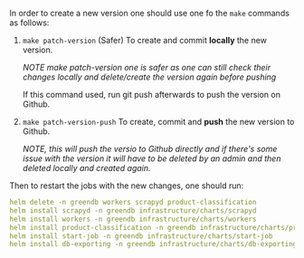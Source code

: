 In order to create a new version one should use one fo the `make` commands as follows:

1. `make patch-version` (Safer) To create and commit **locally** the new version. 

    _NOTE make patch-version one is safer as one can still check their changes locally and delete/create the version again before pushing_

    
    If this command used, run git push afterwards to push the version on Github.


2. `make patch-version-push` To create, commit and **push** the new version to Github.

    _NOTE, this will push the versio to Github directly and if there's some issue with the version it will have to be deleted by an admin and then deleted locally and created again._

Then to restart the jobs with the new changes, one should run:

```yaml
helm delete -n greendb workers scrapyd product-classification
helm install scrapyd -n greendb infrastructure/charts/scrapyd
helm install workers -n greendb infrastructure/charts/workers
helm install product-classification -n greendb infrastructure/charts/product-classification/helm
helm install start-job -n greendb infrastructure/charts/start-job
helm install db-exporting -n greendb infrastructure/charts/db-exporting
```